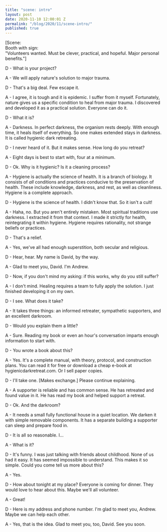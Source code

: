 ```yaml
---
title: "scene: intro"
layout: post
date: 2020-11-10 12:00:01 Z
permalink: "/blog/2020/11/scene-intro/"
published: true
---
```


[Scene:  
Booth with sign:  
"Volunteers wanted. Must be clever, practical, and hopeful. Major personal benefits."]

D - What is your project?

A - We will apply nature's solution to major trauma.

D - That's a big deal. Few escape it.

A - I agree, it is tough and it is epidemic. I suffer from it myself. Fortunately, nature gives us a specific condition to heal from major trauma. I discovered and developed it as a practical solution. Everyone can do it.

D - What it is?

A - Darkness. In perfect darkness, the organism rests deeply. With enough time, it heals itself of everything. So one makes extended stays in darkness. It is called hygienic dark retreating.

D - I never heard of it. But it makes sense. How long do you retreat?

A - Eight days is best to start with, four at a minimum.

D - Ok. Why is it hygienic? Is it a cleaning process?

A - Hygiene is actually the science of health. It is a branch of biology. It consists of _all_ conditions and practices conducive to the preservation of health. These include knowledge, darkness, and rest, as well as cleanliness. Hygiene is a complete approach.

D - Hygiene is the science of health. I didn't know that. So it isn't a cult!

A - Haha, no. But you aren't entirely mistaken. Most spiritual traditions use darkness. I extracted it from that context. I made it strictly for health, reintegrating it within hygiene. Hygiene requires rationality, not strange beliefs or practices.

D - That's a relief.

A - Yes, we've all had enough superstition, both secular and religious.

D - Hear, hear. My name is David, by the way.

A - Glad to meet you, David. I'm Andrew.

D - Now, if you don't mind my asking: if this works, why do you still suffer?

A - I don't mind. Healing requires a team to fully apply the solution. I just finished developing it on my own.

D - I see. What does it take?

A - It takes three things: an informed retreater, sympathetic supporters, and an excellent darkroom.

D - Would you explain them a little?

A - Sure. Reading my book or even an hour's conversation imparts enough information to start with.

D - You wrote a book about this?

A - Yes. It's a complete manual, with theory, protocol, and construction plans. You can read it for free or download a cheap e-book at hygienicdarkretreat.com. Or I sell paper copies.

D - I'll take one. [Makes exchange.] Please continue explaining.

A - A supporter is reliable and has common sense. He has retreated and found value in it. He has read my book and helped support a retreat.

D - Ok. And the darkroom?

A - It needs a small fully functional house in a quiet location. We darken it with simple removable components. It has a separate building a supporter can sleep and prepare food in.

D - It is all so reasonable. I…

A - What is it?

D - It's funny. I was just talking with friends about childhood. None of us had it easy. It has seemed impossible to understand. This makes it so simple. Could you come tell us more about this?

A - Yes.

D - How about tonight at my place? Everyone is coming for dinner. They would love to hear about this. Maybe we'll all volunteer.

A - Great!

D - Here is my address and phone number. I'm glad to meet you, Andrew. Maybe we can help each other.

A - Yes, that is the idea. Glad to meet you, too, David. See you soon.
